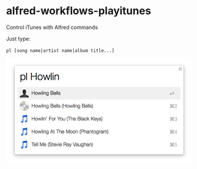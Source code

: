 # alfred-workflows-playitunes

Control iTunes with Alfred commands

Just type:

`pl [song name|artist name|album title...]`

![01](./img01.png)

